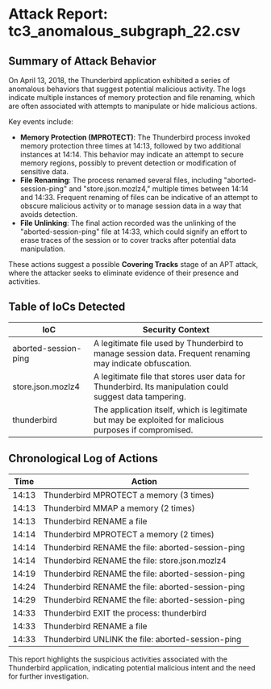 # Attack Report: tc3_anomalous_subgraph_22.csv

## Summary of Attack Behavior

On April 13, 2018, the Thunderbird application exhibited a series of anomalous behaviors that suggest potential malicious activity. The logs indicate multiple instances of memory protection and file renaming, which are often associated with attempts to manipulate or hide malicious actions. 

Key events include:
- **Memory Protection (MPROTECT)**: The Thunderbird process invoked memory protection three times at 14:13, followed by two additional instances at 14:14. This behavior may indicate an attempt to secure memory regions, possibly to prevent detection or modification of sensitive data.
- **File Renaming**: The process renamed several files, including "aborted-session-ping" and "store.json.mozlz4," multiple times between 14:14 and 14:33. Frequent renaming of files can be indicative of an attempt to obscure malicious activity or to manage session data in a way that avoids detection.
- **File Unlinking**: The final action recorded was the unlinking of the "aborted-session-ping" file at 14:33, which could signify an effort to erase traces of the session or to cover tracks after potential data manipulation.

These actions suggest a possible **Covering Tracks** stage of an APT attack, where the attacker seeks to eliminate evidence of their presence and activities.

## Table of IoCs Detected

| IoC                     | Security Context                                                                                     |
|-------------------------|------------------------------------------------------------------------------------------------------|
| aborted-session-ping    | A legitimate file used by Thunderbird to manage session data. Frequent renaming may indicate obfuscation. |
| store.json.mozlz4      | A legitimate file that stores user data for Thunderbird. Its manipulation could suggest data tampering.   |
| thunderbird             | The application itself, which is legitimate but may be exploited for malicious purposes if compromised.   |

## Chronological Log of Actions

| Time     | Action                                                                                     |
|----------|--------------------------------------------------------------------------------------------|
| 14:13    | Thunderbird MPROTECT a memory (3 times)                                                  |
| 14:13    | Thunderbird MMAP a memory (2 times)                                                      |
| 14:13    | Thunderbird RENAME a file                                                                  |
| 14:14    | Thunderbird MPROTECT a memory (2 times)                                                  |
| 14:14    | Thunderbird RENAME the file: aborted-session-ping                                         |
| 14:14    | Thunderbird RENAME the file: store.json.mozlz4                                           |
| 14:19    | Thunderbird RENAME the file: aborted-session-ping                                         |
| 14:24    | Thunderbird RENAME the file: aborted-session-ping                                         |
| 14:29    | Thunderbird RENAME the file: aborted-session-ping                                         |
| 14:33    | Thunderbird EXIT the process: thunderbird                                                 |
| 14:33    | Thunderbird RENAME a file                                                                  |
| 14:33    | Thunderbird UNLINK the file: aborted-session-ping                                         |

This report highlights the suspicious activities associated with the Thunderbird application, indicating potential malicious intent and the need for further investigation.